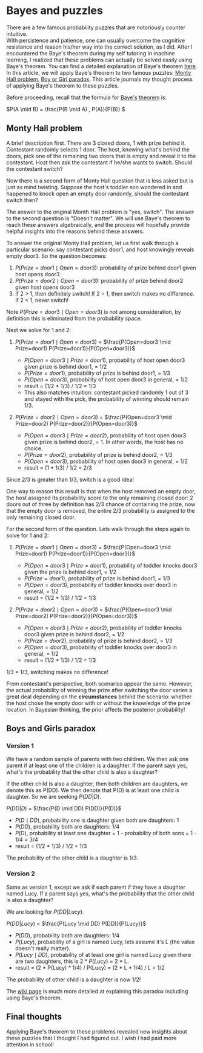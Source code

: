 
# Bayes and puzzles

There are a few famous probability puzzles that are notoriously counter intuitive.  
With persistence and patience, one can usually overcome the cognitive resistance and 
reason his/her way into the correct solution, as I did.  After I encountered the Baye's theorem during my self
tutoring in machine learning, I realized that these problems can actually be solved easily 
using Baye's theorem.  You can find a detailed explanation of Baye's theorem [here](https://en.wikipedia.org/wiki/Bayes%27_theorem).
In this article, we will apply Baye's theorem to two famous puzzles: [Monty Hall problem](https://en.wikipedia.org/wiki/Monty_Hall_problem), 
[Boy or Girl paradox](https://en.wikipedia.org/wiki/Boy_or_Girl_paradox).  This article journals my 
thought process of applying Baye's theorem to these puzzles.

Before proceeding, recall that the formula for [Baye's theorem](https://en.wikipedia.org/wiki/Bayes%27_theorem) is:

$P(A \mid B) = \frac{P(B \mid A) \, P(A)}{P(B)} $

## Monty Hall problem

A brief description first.  There are 3 closed doors, 1 with prize behind it.  Contestant randomly selects 1 door.  The host, knowing what's
behind the doors, pick one of the remaining two doors that is empty and reveal it to the contestant.  Host then ask the contestant
if he/she wants to switch.  Should the contestant switch?

Now there is a second form of Monty Hall question that is less asked but is just as mind twisting.  Suppose 
the host's toddler son wondered in and happened to knock open an empty door randomly, should the contestant switch then?

The answer to the original Month Hall problem is "yes, switch".  The answer to the second question is "Doesn't matter".
We will use Baye's theorem to reach these answers algebraically, and the process will hopefully provide helpful insights 
into the reasons behind these answers.

To answer the original Monty Hall problem, let us first walk through a particular scenario: say contestant picks door1, and
host knowingly reveals empty door3.  So the question becomes:

1. $P(Prize=door1 \mid Open=door3)$:  probability of prize behind door1 given host opens door3
2. $P(Prize=door2 \mid Open=door3)$:  probability of prize behind door2 given host opens door3
3. If 2 > 1, then definitely switch!  If 2 = 1, then switch makes no difference.  If 2 < 1, never switch!


Note $P(Prize=door3 \mid Open=door3)$ is not among consideration, by definition this is eliminated from
the probability space.

Next we solve for 1 and 2:

1. $P(Prize=door1 \mid Open=door3)$ = $\frac{P(Open=door3 \mid Prize=door1) P(Prize=door1)}{P(Open=door3)}$
    - $P(Open=door3 \mid Prize=door1)$, probability of host open door3 given prize is behind door1, = 1/2
    - $P(Prize=door1)$, probability of prize is behind door1, = 1/3
    - $P(Open=door3)$, probability of host open door3 in general, = 1/2
    - result = (1/2 * 1/3) / 1/2 = 1/3
    - This also matches intuition: contestant picked randomly 1 out of 3 and stayed with the pick, the probability
      of winning should remain 1/3.

2. $P(Prize=door2 \mid Open=door3)$ = $\frac{P(Open=door3 \mid Prize=door2) P(Prize=door2)}{P(Open=door3)}$
    - $P(Open=door3 \mid Prize=door2)$, probability of host open door3 given prize is behind door2, = 1.  In other words, the host has no choice.
    - $P(Prize=door2)$, probability of prize is behind door2, = 1/3
    - $P(Open=door3)$, probability of host open door3 in general, = 1/2
    - result = (1 * 1/3) / 1/2 = 2/3


Since 2/3 is greater than 1/3, switch is a good idea!

One way to reason this result is that when the host removed an empty door, the host assigned its probability
score to the only remaining closed door:  2 doors out of three by definition has 2/3 chance of containing the prize, 
now that the empty door is removed, the entire 2/3 probability is assigned to the only remaining closed door.

For the second form of the question.  Lets walk through the steps again to solve for 1 and 2:

1. $P(Prize=door1 \mid Open=door3)$ = $\frac{P(Open=door3 \mid Prize=door1) P(Prize=door1)}{P(Open=door3)}$
    - $P(Open=door3 \mid Prize=door1)$, probability of toddler knocks door3 given the prize is behind door1, = 1/2
    - $P(Prize=door1)$, probability of prize is behind door1, = 1/3
    - $P(Open=door3)$, probability of toddler knocks over door3 in general, = 1/2
    - result = (1/2 * 1/3) / 1/2 = 1/3

2. $P(Prize=door2 \mid Open=door3)$ = $\frac{P(Open=door3 \mid Prize=door2) P(Prize=door2)}{P(Open=door3)}$
    - $P(Open=door3 \mid Prize=door2)$, probability of toddler knocks door3 given prize is behind door2, = 1/2
    - $P(Prize=door2)$, probability of prize is behind door2, = 1/3
    - $P(Open=door3)$, probability of toddler knocks over door3 in general, = 1/2
    - result = (1/2 * 1/3) / 1/2 = 1/3


1/3 = 1/3, switching makes no difference!

From contestant's perspective, both scenarios appear the same.  However, the actual probability of winning the prize
after switching the door varies a great deal depending on the **circumstances** behind the scenario: whether the host
chose the empty door with or without the knowledge of the prize location.  In Bayesian thinking, the prior affects
the posterior probability! 

## Boys and Girls paradox

### Version 1
We have a random sample of parents with two children.  We then ask one parent if at least one of the children
is a daughter.  If the parent says yes,  what's the probability that the other child is also a daughter?

If the other child is also a daughter, then both children are daughters,  we denote this as P(DD).  We then denote that
P(D) is at least one child is daughter.  So we are seeking $P(DD | D)$.

$P(DD | D)$ = $\frac{P(D \mid DD) P(DD)}{P(D)}$

- $P(D \mid DD)$, probability one is daughter given both are daughters: 1
- $P(DD)$, probability both are daughters: 1/4
- $P(D)$, probability at least one daughter = 1 - probability of both sons = 1 - 1/4 = 3/4
- result = (1/2 * 1/3) / 1/2 = 1/3


The probability of the other child is a daughter is 1/3.

### Version 2
Same as version 1, except we ask if each parent if they have a daughter named Lucy.  If a parent says yes,  what's the
probability that the other child is also a daughter?

We are looking for $P(DD | Lucy)$.

$P(DD | Lucy)$ = $\frac{P(Lucy \mid DD) P(DD)}{P(Lucy)}$

- $P(DD)$, probability both are daughters: 1/4
- $P(Lucy)$, probability of a girl is named Lucy, lets assume it's L (the value doesn't really matter).
- $P(Lucy \mid DD)$, probability of at least one girl is named Lucy given there are two daughters, this is 2 * $P(Lucy)$ = 2 * L.
- result = (2 \* P(Lucy) * 1/4) / P(Lucy) = (2 * L * 1/4) / L  = 1/2


The probability of other child is a daughter is now 1/2!

The [wiki page](https://en.wikipedia.org/wiki/Boy_or_Girl_paradox) is much more detailed at explaining this
paradox including using Baye's theorem.  


## Final thoughts

Applying Baye's theorem to these problems revealed new insights about these puzzles that I thought
I had figured out.  I wish I had paid more attention in school!
